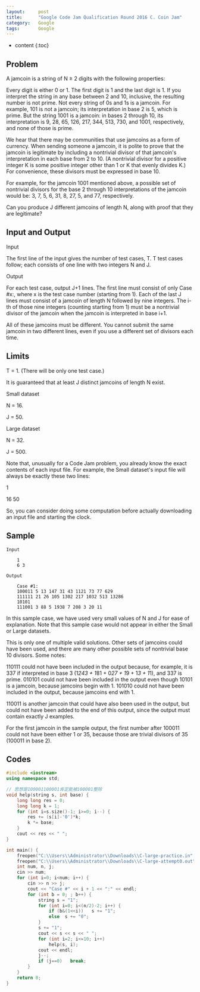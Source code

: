 ```yaml
---
layout:     post
title:      "Google Code Jam Qualification Round 2016 C. Coin Jam"
category:   Google
tags:       Google
---
```


* content
{:toc}

## Problem

A jamcoin is a string of N ≥ 2 digits with the following properties:

Every digit is either 0 or 1.
The first digit is 1 and the last digit is 1.
If you interpret the string in any base between 2 and 10, inclusive, the resulting number is not prime.
Not every string of 0s and 1s is a jamcoin. For example, 101 is not a jamcoin; its interpretation in base 2 is 5, which is prime. But the string 1001 is a jamcoin: in bases 2 through 10, its interpretation is 9, 28, 65, 126, 217, 344, 513, 730, and 1001, respectively, and none of those is prime.

We hear that there may be communities that use jamcoins as a form of currency. When sending someone a jamcoin, it is polite to prove that the jamcoin is legitimate by including a nontrivial divisor of that jamcoin's interpretation in each base from 2 to 10. (A nontrivial divisor for a positive integer K is some positive integer other than 1 or K that evenly divides K.) For convenience, these divisors must be expressed in base 10.

For example, for the jamcoin 1001 mentioned above, a possible set of nontrivial divisors for the base 2 through 10 interpretations of the jamcoin would be: 3, 7, 5, 6, 31, 8, 27, 5, and 77, respectively.

Can you produce J different jamcoins of length N, along with proof that they are legitimate?

## Input and Output 

Input

The first line of the input gives the number of test cases, T. T test cases follow; each consists of one line with two integers N and J.

Output

For each test case, output J+1 lines. The first line must consist of only Case #x:, where x is the test case number (starting from 1). Each of the last J lines must consist of a jamcoin of length N followed by nine integers. The i-th of those nine integers (counting starting from 1) must be a nontrivial divisor of the jamcoin when the jamcoin is interpreted in base i+1.

All of these jamcoins must be different. You cannot submit the same jamcoin in two different lines, even if you use a different set of divisors each time.

## Limits

T = 1. (There will be only one test case.)

It is guaranteed that at least J distinct jamcoins of length N exist.

Small dataset

N = 16.

J = 50.

Large dataset

N = 32.

J = 500.

Note that, unusually for a Code Jam problem, you already know the exact contents of each input file. For example, the Small dataset's input file will always be exactly these two lines:

1

16 50

So, you can consider doing some computation before actually downloading an input file and starting the clock.

## Sample

```
Input 
 
    1
    6 3

Output 

    Case #1:
    100011 5 13 147 31 43 1121 73 77 629
    111111 21 26 105 1302 217 1032 513 13286 
    10101
    111001 3 88 5 1938 7 208 3 20 11
```

In this sample case, we have used very small values of N and J for ease of explanation. Note that this sample case would not appear in either the Small or Large datasets.

This is only one of multiple valid solutions. Other sets of jamcoins could have been used, and there are many other possible sets of nontrivial base 10 divisors. Some notes:

110111 could not have been included in the output because, for example, it is 337 if interpreted in base 3 (1*243 + 1*81 + 0*27 + 1*9 + 1*3 + 1*1), and 337 is prime.
010101 could not have been included in the output even though 10101 is a jamcoin, because jamcoins begin with 1.
101010 could not have been included in the output, because jamcoins end with 1.

110011 is another jamcoin that could have also been used in the output, but could not have been added to the end of this output, since the output must contain exactly J examples.

For the first jamcoin in the sample output, the first number after 100011 could not have been either 1 or 35, because those are trivial divisors of 35 (100011 in base 2).


## Codes

```cpp
#include <iostream>
using namespace std;

// 思想是100001100001肯定能被100001整除
void help(string s, int base) {
    long long res = 0;
    long long k = 1;
    for (int i=s.size()-1; i>=0; i--) {
        res += (s[i]-'0')*k;
        k *= base;
    }
    cout << res << " ";
}

int main() {
    freopen("C:\\Users\\Administrator\\Downloads\\C-large-practice.in","r",stdin);
    freopen("C:\\Users\\Administrator\\Downloads\\C-large-attempt0.out","w",stdout);
    int num, n, j;
    cin >> num;
    for (int i=0; i<num; i++) {
        cin >> n >> j;
        cout << "Case #" << i + 1 << ":" << endl;
        for (int b = 0; ; b++) {
            string s = "1";
            for (int i=0; i<(n/2)-2; i++) {
                if (b&(1<<i))   s += "1";
                else  s += "0";
            }
            s += "1";
            cout << s << s << " ";
            for (int i=2; i<=10; i++)
                help(s, i);
            cout << endl;
            j--;
            if (j==0)   break;
        }
    }
    return 0;
}
```
